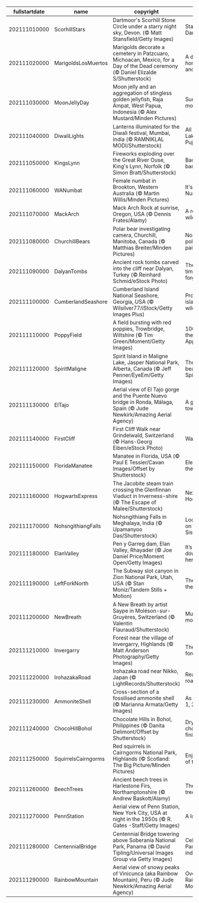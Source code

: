|fullstartdate|name|copyright|title|image|
|--|--|--|--|--|
202111010000|ScorhillStars|Dartmoor's Scorhill Stone Circle under a starry night sky, Devon. (© Matt Stansfield/Getty Images)|Stars over Dartmoor|![](/en-GB/2021/11/202111010000ScorhillStars.jpg)|
202111020000|MarigoldsLosMuertos|Marigolds decorate a cemetery in Patzcuaro, Michoacan, Mexico, for a Day of the Dead ceremony (© Daniel Elizalde S/Shutterstock)|A day to honour the ancestors|![](/en-GB/2021/11/202111020000MarigoldsLosMuertos.jpg)|
202111030000|MoonJellyDay|Moon jelly and an aggregation of stingless golden jellyfish, Raja Ampat, West Papua, Indonesia (© Alex Mustard/Minden Pictures)|Sunshine on a moon jelly|![](/en-GB/2021/11/202111030000MoonJellyDay.jpg)|
202111040000|DiwaliLights|Lanterns illuminated for the Diwali festival, Mumbai, India (© RAMNIKLAL MODI/Shutterstock)|All aglow for Lakshmi Pujan|![](/en-GB/2021/11/202111040000DiwaliLights.jpg)|
202111050000|KingsLynn|Fireworks exploding over the Great River Ouse, King's Lynn, Norfolk (© Simon Bratt/Shutterstock)|Back with a bang|![](/en-GB/2021/11/202111050000KingsLynn.jpg)|
202111060000|WANumbat|Female numbat in Brookton, Western Australia (© Martin Willis/Minden Pictures)|It's World Numbat Day!|![](/en-GB/2021/11/202111060000WANumbat.jpg)|
202111070000|MackArch|Mack Arch Rock at sunrise, Oregon, USA (© Dennis Frates/Alamy)|A rocky wildlife refuge|![](/en-GB/2021/11/202111070000MackArch.jpg)|
202111080000|ChurchillBears|Polar bear investigating camera, Churchill, Manitoba, Canada (© Matthias Breiter/Minden Pictures)|Nosing in on a polar bear pair|![](/en-GB/2021/11/202111080000ChurchillBears.jpg)|
202111090000|DalyanTombs|Ancient rock tombs carved into the cliff near Dalyan, Turkey (© Reinhard Schmid/eStock Photo)|The land that time almost forgot|![](/en-GB/2021/11/202111090000DalyanTombs.jpg)|
202111100000|CumberlandSeashore|Cumberland Island National Seashore, Georgia, USA (© Wilsilver77/iStock/Getty Images Plus)|Protecting an island wilderness|![](/en-GB/2021/11/202111100000CumberlandSeashore.jpg)|
202111110000|PoppyField|A field bursting with red poppies, Trowbridge, Wiltshire (© Tim Green/Moment/Getty Images)|100 years of the Poppy Appeal|![](/en-GB/2021/11/202111110000PoppyField.jpg)|
202111120000|SpiritMaligne|Spirit Island in Maligne Lake, Jasper National Park, Alberta, Canada (© Jeff Penner/EyeEm/Getty Images)|The glacial beauty of Spirit Island|![](/en-GB/2021/11/202111120000SpiritMaligne.jpg)|
202111130000|ElTajo|Aerial view of El Tajo gorge and the Puente Nuevo bridge in Ronda, Málaga, Spain (© Jude Newkirk/Amazing Aerial Agency)|A gorge-ous town divided|![](/en-GB/2021/11/202111130000ElTajo.jpg)|
202111140000|FirstCliff|First Cliff Walk near Grindelwald, Switzerland (© Hans-Georg Eiben/eStock Photo)|Walking on air|![](/en-GB/2021/11/202111140000FirstCliff.jpg)|
202111150000|FloridaManatee|Manatee in Florida, USA (© Paul E Tessier/Cavan Images/Offset by Shutterstock)|Elephants of the sea|![](/en-GB/2021/11/202111150000FloridaManatee.jpg)|
202111160000|HogwartsExpress|The Jacobite steam train crossing the Glenfinnan Viaduct in Inverness-shire (© The Escape of Malee/Shutterstock)|Next stop, Hogwarts|![](/en-GB/2021/11/202111160000HogwartsExpress.jpg)|
202111170000|NohsngithiangFalls|Nohsngithiang Falls in Meghalaya, India (© Upamanyoo Das/Shutterstock)|Looking down on Seven Sisters|![](/en-GB/2021/11/202111170000NohsngithiangFalls.jpg)|
202111180000|ElanValley|Pen y Garreg dam, Elan Valley, Rhayader (© Joe Daniel Price/Moment Open/Getty Images)|It’s all downhill from here|![](/en-GB/2021/11/202111180000ElanValley.jpg)|
202111190000|LeftForkNorth|The Subway slot canyon in Zion National Park, Utah, USA (© Stan Moniz/Tandem Stills + Motion)|The end of the line|![](/en-GB/2021/11/202111190000LeftForkNorth.jpg)|
202111200000|NewBreath|A New Breath by artist Saype in Moléson-sur-Gruyères, Switzerland (© Valentin Flauraud/Shutterstock)|Mural on the mountain|![](/en-GB/2021/11/202111200000NewBreath.jpg)|
202111210000|Invergarry|Forest near the village of Invergarry, Highlands (© Matt Anderson Photography/Getty Images)|The frosted forest|![](/en-GB/2021/11/202111210000Invergarry.jpg)|
202111220000|IrohazakaRoad|Irohazaka road near Nikko, Japan (© LightRecords/Shutterstock)|Reading the road|![](/en-GB/2021/11/202111220000IrohazakaRoad.jpg)|
202111230000|AmmoniteShell|Cross-section of a fossilised ammonite shell (© Marianna Armata/Getty Images)|As easy as 1, 1, 2, 3…|![](/en-GB/2021/11/202111230000AmmoniteShell.jpg)|
202111240000|ChocoHillBohol|Chocolate Hills in Bohol, Philippines (© Danita Delimont/Offset by Shutterstock)|Dry, with a chocolatey finish|![](/en-GB/2021/11/202111240000ChocoHillBohol.jpg)|
202111250000|SquirrelsCairngorms|Red squirrels in Cairngorms National Park, Highlands (© Scotland: The Big Picture/Minden Pictures)|Enjoying fruits of the forest|![](/en-GB/2021/11/202111250000SquirrelsCairngorms.jpg)|
202111260000|BeechTrees|Ancient beech trees in Harlestone Firs, Northamptonshire (© Andrew Baskott/Alamy)|The queen of trees|![](/en-GB/2021/11/202111260000BeechTrees.jpg)|
202111270000|PennStation|Aerial view of Penn Station, New York City, USA at night in the 1950s (© R. Gates -Staff/Getty Images)|A lost gem|![](/en-GB/2021/11/202111270000PennStation.jpg)|
202111280000|CentennialBridge|Centennial Bridge towering above Soberanía National Park, Panama (© David Tipling/Universal Images Group via Getty Images)|Celebrating Panama's independence|![](/en-GB/2021/11/202111280000CentennialBridge.jpg)|
202111290000|RainbowMountain|Aerial view of snowy peaks of Vinicunca (aka Rainbow Mountain), Peru (© Jude Newkirk/Amazing Aerial Agency)|Over the Rainbow Mountain|![](/en-GB/2021/11/202111290000RainbowMountain.jpg)|
